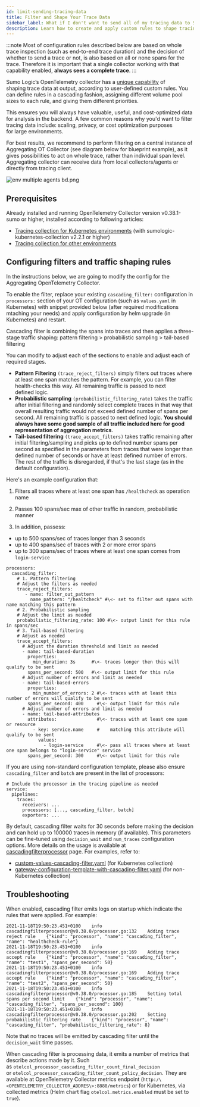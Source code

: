 ```yaml
---
id: limit-sending-tracing-data
title: Filter and Shape Your Trace Data
sidebar_label: What if I don't want to send all of my tracing data to Sumo Logic?
description: Learn how to create and apply custom rules to shape tracing data.
---
```


:::note
Most of configuration rules described below are based on whole trace inspection (such as end-to-end trace duration) and the decision of whether to send a trace or not, is also based on all or none spans for the trace. Therefore it is important that a single collector working with that capability enabled, **always sees a complete trace**.
:::

Sumo Logic’s OpenTelemetry collector has a [unique capability](https://github.com/SumoLogic/opentelemetry-collector-contrib/tree/main/processor/cascadingfilterprocessor) of shaping trace data at output, according to user-defined custom rules. You can define rules in a cascading fashion, assigning different volume pool sizes to each rule, and giving them different priorities.

This ensures you will always have valuable, useful, and cost-optimized data for analysis in the backend. A few common reasons why you'd want to filter tracing data include: scaling, privacy, or cost optimization purposes for large environments.

For best results, we recommend to perform filtering on a central instance of Aggregating OT Collector (see diagram below for blueprint example), as it gives possibilities to act on whole trace, rather than individual span level. Aggregating collector can receive data from local collectors/agents or directly from tracing client.

![env multiple agents bd.png](/img/traces/env-multiple-agents-bd.png)

## Prerequisites

Already installed and running OpenTelemetry Collector version v0.38.1-sumo or higher, installed according to following articles:

* [Tracing collection for Kubernetes environments](../get-started-transaction-tracing/set-up-traces-collection-for-kubernetes-environments.md) (with
    sumologic-kubernetes-collection v2.2.1 or higher)
* [Tracing collection for other environments](../get-started-transaction-tracing/set-up-traces-collection-for-other-environments.md)

## Configuring filters and traffic shaping rules

In the instructions below, we are going to modify the config for the Aggregating OpenTelemetry Collector.

To enable the filter, replace your existing `cascading_filter:` configuration in `processors:` section of your OT configuration (such as `values.yaml` in Kubernetes) with snippet provided below (after required modifications mtaching your needs) and apply configuration by helm upgrade (in Kubernetes) and restart.

Cascading filter is combining the spans into traces and then applies a three-stage traffic shaping: pattern filtering \> probabilistic sampling \> tail-based filtering  

You can modify to adjust each of the sections to enable and adjust each of required stages. 

* **Pattern** **Filtering** `(trace_reject_filters)` simply filters out traces where at least one span matches the pattern. For example, you can filter health-checks this way. All remaining traffic is passed to next defined logic.
* **Probabilistic sampling** `(probabilistic_filtering_rate)` takes the traffic after initial filtering and randomly select complete traces in that way that overall resulting traffic would not exceed defined number of spans per second. All remaining traffic is passed to next defined logic. **You should always have some good sample of all traffic included here for good representation of aggregation metrics**.
* **Tail-based filtering** `(trace_accept_filters)` takes traffic remaining after initial filtering/sampling and picks up to defined number spans per second as specified in the parameters from traces that were longer than defined number of seconds or have at least defined number of errors. The rest of the traffic is disregarded, if that's the last stage (as in the default configuration).

Here's an example configuration that:

1. Filters all traces where at least one span has `/healthcheck` as
operation name

1. Passes 100 spans/sec max of other traffic in random, probabilistic
manner

1. In addition, passess:

  * up to 500 spans/sec of traces longer than 3 seconds
  * up to 400 spans/sec of traces with 2 or more error spans
  * up to 300 spans/sec of traces where at least one span comes from `login-service`

```
processors:
  cascading_filter:
    # 1. Pattern filtering
    # Adjust the filters as needed
    trace_reject_filters:
       - name: filter_out_pattern
         name_pattern: "/healtcheck" #\<- set to filter out spans with name matching this pattern
    # 2. Probabilistic sampling  
    # Adjust the limit as needed
    probabilistic_filtering_rate: 100 #\<- output limit for this rule in spans/sec
    # 3. Tail-based filtering
    # Adjust as needed
    trace_accept_filters:
      # Adjust the duration threshold and limit as needed
      - name: tail-based-duration
        properties:
          min_duration: 3s      #\<- traces longer then this will qualify to be sent
        spans_per_second: 500   #\<- output limit for this rule
      # Adjust number of errors and limit as needed
      - name: tail-based-errors
        properties:
          min_number_of_errors: 2 #\<- traces with at least this number of errors will qualify to be sent
        spans_per_second: 400     #\<- output limit for this rule
      # Adjust number of errors and limit as needed
      - name: tail-based-attributes
        attributes:               #\<- traces with at least one span or resource
          - key: service.name     #    matching this attribute will qualify to be sent
            values:
              - login-service     #\<- pass all traces where at least one span belongs to "login-service" service
        spans_per_second: 300     #\<- output limit for this rule
```

If you are using non-standard configuration template, please also ensure `cascading_filter` and `batch` are present in the list of processors:

```
# Include the processor in the tracing pipeline as needed
service:
  pipelines:
    traces:
      receivers: ...
      processors: [..., cascading_filter, batch]
      exporters: ...
```

By default, cascading filter waits for 30 seconds before making the decision and can hold up to 100000 traces in memory (if available). This parameters can be fine-tuned using `decision_wait` and `num_traces` configuration options. More details on the usage is available at [cascadingfilterprocessor](https://github.com/SumoLogic/opentelemetry-collector-contrib/tree/main/processor/cascadingfilterprocessor) page. For examples, refer to:

 * [custom-values-cascading-filter.yaml](https://github.com/SumoLogic/opentelemetry-collector-contrib/blob/main/examples/kubernetes/custom-values-cascading-filter.yaml) (for Kubernetes collection)
 * [gateway-configuration-template-with-cascading-filter.yaml](https://github.com/SumoLogic/opentelemetry-collector-contrib/blob/main/examples/non-kubernetes/gateway-configuration-template-with-cascading-filter.yaml) (for non-Kubernetes collection)

## Troubleshooting

When enabled, cascading filter emits logs on startup which indicate the rules that were applied. For example:

```
2021-11-18T19:50:23.451+0100    info    cascadingfilterprocessor@v0.38.0/processor.go:132    Adding trace reject rule    {"kind": "processor", "name": "cascading_filter", "name": "healthcheck-rule"}
2021-11-18T19:50:23.451+0100    info    cascadingfilterprocessor@v0.38.0/processor.go:169    Adding trace accept rule    {"kind": "processor", "name": "cascading_filter", "name": "test1", "spans_per_second": 50}
2021-11-18T19:50:23.451+0100    info    cascadingfilterprocessor@v0.38.0/processor.go:169    Adding trace accept rule    {"kind": "processor", "name": "cascading_filter", "name": "test2", "spans_per_second": 50}
2021-11-18T19:50:23.451+0100    info    cascadingfilterprocessor@v0.38.0/processor.go:185    Setting total spans per second limit    {"kind": "processor", "name": "cascading_filter", "spans_per_second": 100}
2021-11-18T19:50:23.451+0100    info    cascadingfilterprocessor@v0.38.0/processor.go:202    Setting probabilistic filtering rate    {"kind": "processor", "name": "cascading_filter", "probabilistic_filtering_rate": 8}
```

Note that no traces will be emitted by cascading filter until the `decision_wait` time passes.

When cascading filter is processing data, it emits a number of metrics that describe actions made by it. Such as `otelcol_processor_cascading_filter_count_final_decision` or `otelcol_processor_cascading_filter_count_policy_decision`. They are available at OpenTelemetry Collector metrics endpoint (`http:/\<OPENTELEMETRY_COLLECTOR_ADDRES\>:8888/metrics`) or for Kubernetes, via collected metrics (Helm chart flag `otelcol.metrics.enabled` must be set to `true`).
